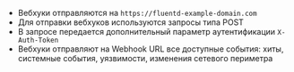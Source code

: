 * Вебхуки отправляются на `https://fluentd-example-domain.com`
* Для отправки вебхуков используются запросы типа POST
* В запросе передается дополнительный параметр аутентификации `X-Auth-Token`
* Вебхуки отправляют на Webhook URL все доступные события: хиты, системные события, уязвимости, изменения сетевого периметра